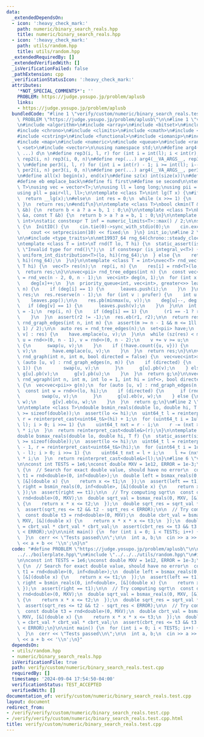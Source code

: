 ```yaml
---
data:
  _extendedDependsOn:
  - icon: ':heavy_check_mark:'
    path: numeric/binary_search_reals.hpp
    title: numeric/binary_search_reals.hpp
  - icon: ':heavy_check_mark:'
    path: utils/random.hpp
    title: utils/random.hpp
  _extendedRequiredBy: []
  _extendedVerifiedWith: []
  _isVerificationFailed: false
  _pathExtension: cpp
  _verificationStatusIcon: ':heavy_check_mark:'
  attributes:
    '*NOT_SPECIAL_COMMENTS*': ''
    PROBLEM: https://judge.yosupo.jp/problem/aplusb
    links:
    - https://judge.yosupo.jp/problem/aplusb
  bundledCode: "#line 1 \"verify/custom/numeric/binary_search_reals.test.cpp\"\n#define\
    \ PROBLEM \"https://judge.yosupo.jp/problem/aplusb\"\n\n#line 1 \"verify/boilerplate.hpp\"\
    \n#include <algorithm>\n#include <array>\n#include <bitset>\n#include <cassert>\n\
    #include <chrono>\n#include <climits>\n#include <cmath>\n#include <cstdint>\n\
    #include <cstring>\n#include <functional>\n#include <iomanip>\n#include <iostream>\n\
    #include <map>\n#include <numeric>\n#include <queue>\n#include <random>\n#include\
    \ <set>\n#include <vector>\n\nusing namespace std;\n\n#define arg4(a, b, c, d,\
    \ ...) d\n \n#define rep3(i, l, r) for (int i = int(l); i < int(r); i++)\n#define\
    \ rep2(i, n) rep3(i, 0, n)\n#define rep(...) arg4(__VA_ARGS__, rep3, rep2) (__VA_ARGS__)\n\
    \ \n#define per3(i, l, r) for (int i = int(r) - 1; i >= int(l); i--)\n#define\
    \ per2(i, n) per3(i, 0, n)\n#define per(...) arg4(__VA_ARGS__, per3, per2) (__VA_ARGS__)\n\
    \n#define all(x) begin(x), end(x)\n#define sz(x) int(size(x))\n#define pb push_back\n\
    #define eb emplace_back\n#define fi first\n#define se second\n\ntemplate <class\
    \ T>\nusing vec = vector<T>;\n\nusing ll = long long;\nusing pii = pair<int, int>;\n\
    using pll = pair<ll, ll>;\n\ntemplate <class T>\nint lg(T x) {\n#if __has_builtin(__lg)\n\
    \  return __lg(x);\n#else\n  int res = 0;\n  while (x >>= 1) {\n    res++;\n \
    \ }\n  return res;\n#endif\n}\n\ntemplate <class T>\nbool ckmin(T &a, const T\
    \ &b) {\n  return b < a ? a = b, 1 : 0;\n}\n\ntemplate <class T>\nbool ckmax(T\
    \ &a, const T &b) {\n  return b > a ? a = b, 1 : 0;\n}\n\ntemplate <class T =\
    \ int>\nstatic constexpr T inf = numeric_limits<T>::max() / 2;\n\nstruct InitIO\
    \ {\n  InitIO() {\n    cin.tie(0)->sync_with_stdio(0);\n    cin.exceptions(cin.failbit);\n\
    \    cout << setprecision(10) << fixed;\n  }\n} init_io;\n#line 2 \"utils/random.hpp\"\
    \n\n#include <type_traits>\n\nmt19937_64 rng_64(chrono::steady_clock::now().time_since_epoch().count());\n\
    \ntemplate <class T = int>\nT rnd(T lo, T hi) {\n  static_assert(is_arithmetic_v<T>,\
    \ \"Invalid type for rnd()\");\n  if constexpr (is_integral_v<T>) {\n    return\
    \ uniform_int_distribution<T>(lo, hi)(rng_64);\n  } else {\n    return uniform_real_distribution<T>(lo,\
    \ hi)(rng_64);\n  }\n}\n\ntemplate <class T = int>\nvec<T> rnd_vec(int n, T lo,\
    \ T hi) {\n  vec<T> res(n);\n  rep(i, n) {\n    res[i] = rnd<T>(lo, hi);\n  }\n\
    \  return res;\n}\n\nvec<pii> rnd_tree_edges(int n) {\n  const vec<int> prufer\
    \ = rnd_vec(n - 2, 0, n - 1);\n  vec<int> deg(n, 1);\n  for (int x : prufer) {\n\
    \    deg[x]++;\n  }\n  priority_queue<int, vec<int>, greater<>> leaves;\n  rep(i,\
    \ n) {\n    if (deg[i] == 1) {\n      leaves.push(i);\n    }\n  }\n\n  vec<pii>\
    \ res;\n  res.reserve(n - 1);\n  for (int v : prufer) {\n    int u = leaves.top();\n\
    \    leaves.pop();\n\n    res.pb(minmax(u, v));\n    deg[u]--, deg[v]--;\n\n \
    \   if (deg[v] == 1) {\n      leaves.push(v);\n    }\n  }\n\n  int r1 = -1, r2\
    \ = -1;\n  rep(i, n) {\n    if (deg[i] == 1) {\n      (r1 == -1 ? r1 : r2) = i;\n\
    \    }\n  }\n  assert(r2 != -1);\n  res.eb(r1, r2);\n\n  return res;\n}\n\nvec<pii>\
    \ rnd_graph_edges(int n, int m) {\n  assert(m >= n - 1 && m <= 1ll * n * (n -\
    \ 1) / 2);\n\n  auto res = rnd_tree_edges(n);\n  set<pii> have;\n  for (auto [u,\
    \ v] : res) {\n    have.emplace(u, v);\n  }\n\n  while (sz(res) < m) {\n    int\
    \ u = rnd<>(0, n - 1), v = rnd<>(0, n - 2);\n    v += v >= u;\n    if (u > v)\
    \ {\n      swap(u, v);\n    }\n    if (!have.count({u, v})) {\n      res.eb(u,\
    \ v);\n      have.emplace(u, v);\n    }\n  }\n  return res;\n}\n\nvec<vec<int>>\
    \ rnd_graph(int n, int m, bool directed = false) {\n  vec<vec<int>> g(n);\n  for\
    \ (auto [u, v] : rnd_graph_edges(n, m)) {\n    if (directed) {\n      if (rnd<>(0,\
    \ 1)) {\n        swap(u, v);\n      }\n      g[u].pb(v);\n    } else {\n     \
    \ g[u].pb(v);\n      g[v].pb(u);\n    }\n  }\n  return g;\n}\n\nvec<vec<pii>>\
    \ rnd_wgraph(int n, int m, int lo = 1, int hi = inf<>, bool directed = false)\
    \ {\n  vec<vec<pii>> g(n);\n  for (auto [u, v] : rnd_graph_edges(n, m)) {\n  \
    \  const int w = rnd<>(lo, hi);\n    if (directed) {\n      if (rnd<>(0, 1)) {\n\
    \        swap(u, v);\n      }\n      g[u].eb(v, w);\n    } else {\n      g[u].eb(v,\
    \ w);\n      g[v].eb(u, w);\n    }\n  }\n  return g;\n}\n#line 2 \"numeric/binary_search_reals.hpp\"\
    \n\ntemplate <class T>\ndouble bsmin_reals(double lo, double hi, T f) {\n  static_assert(sizeof(uint64_t)\
    \ >= sizeof(double));\n  assert(lo <= hi);\n  uint64_t l = reinterpret_cast<uint64_t&>(lo),\
    \ r = reinterpret_cast<uint64_t&>(hi) + 1;\n  for (uint64_t i = 1ull << lg(r -\
    \ l); i > 0; i >>= 1) {\n    uint64_t nxt = r - i;\n    r -= (nxt >= l && f(reinterpret_cast<double&>(nxt)))\
    \ * i;\n  }\n  return reinterpret_cast<double&>(r);\n}\n\ntemplate <class T>\n\
    double bsmax_reals(double lo, double hi, T f) {\n  static_assert(sizeof(uint64_t)\
    \ >= sizeof(double));\n  assert(lo <= hi);\n  uint64_t l = reinterpret_cast<uint64_t&>(lo)\
    \ - 1, r = reinterpret_cast<uint64_t&>(hi);\n  for (uint64_t i = 1ull << lg(r\
    \ - l); i > 0; i >>= 1) {\n    uint64_t nxt = l + i;\n    l += (nxt <= r && f(reinterpret_cast<double&>(nxt)))\
    \ * i;\n  }\n  return reinterpret_cast<double&>(l);\n}\n#line 6 \"verify/custom/numeric/binary_search_reals.test.cpp\"\
    \n\nconst int TESTS = 1e6;\nconst double MXV = 1e12, ERROR = 1e-3;\n\nvoid test()\
    \ {\n  // Search for exact double value, should have no error\n  const double\
    \ t1 = rnd<double>(0, inf<double>);\n  double left = bsmax_reals(0, inf<double>,\
    \ [&](double x) {\n    return x <= t1;\n  });\n  assert(left == t1);\n  double\
    \ right = bsmin_reals(0, inf<double>, [&](double x) {\n    return x >= t1;\n \
    \ });\n  assert(right == t1);\n\n  // Try computing sqrt\n  const double t2 =\
    \ rnd<double>(0, MXV);\n  double sqrt_val = bsmax_reals(0, MXV, [&](double x)\
    \ {\n    return x * x <= t2;\n  });\n  double sqrt_res = sqrt_val * sqrt_val;\n\
    \  assert(sqrt_res <= t2 && t2 - sqrt_res < ERROR);\n\n  // Try computing cbrt\n\
    \  const double t3 = rnd<double>(0, MXV);\n  double cbrt_val = bsmax_reals(0,\
    \ MXV, [&](double x) {\n    return x * x * x <= t3;\n  });\n  double cbrt_res\
    \ = cbrt_val * cbrt_val * cbrt_val;\n  assert(cbrt_res <= t3 && t3 - cbrt_res\
    \ < ERROR);\n}\n\nint main() {\n  for (int i = 0; i < TESTS; i++) {\n    test();\n\
    \  }\n  cerr << \"Tests passed\\n\";\n\n  int a, b;\n  cin >> a >> b;\n  cout\
    \ << a + b << '\\n';\n}\n"
  code: "#define PROBLEM \"https://judge.yosupo.jp/problem/aplusb\"\n\n#include \"\
    ../../boilerplate.hpp\"\n#include \"../../../utils/random.hpp\"\n#include \"../../../numeric/binary_search_reals.hpp\"\
    \n\nconst int TESTS = 1e6;\nconst double MXV = 1e12, ERROR = 1e-3;\n\nvoid test()\
    \ {\n  // Search for exact double value, should have no error\n  const double\
    \ t1 = rnd<double>(0, inf<double>);\n  double left = bsmax_reals(0, inf<double>,\
    \ [&](double x) {\n    return x <= t1;\n  });\n  assert(left == t1);\n  double\
    \ right = bsmin_reals(0, inf<double>, [&](double x) {\n    return x >= t1;\n \
    \ });\n  assert(right == t1);\n\n  // Try computing sqrt\n  const double t2 =\
    \ rnd<double>(0, MXV);\n  double sqrt_val = bsmax_reals(0, MXV, [&](double x)\
    \ {\n    return x * x <= t2;\n  });\n  double sqrt_res = sqrt_val * sqrt_val;\n\
    \  assert(sqrt_res <= t2 && t2 - sqrt_res < ERROR);\n\n  // Try computing cbrt\n\
    \  const double t3 = rnd<double>(0, MXV);\n  double cbrt_val = bsmax_reals(0,\
    \ MXV, [&](double x) {\n    return x * x * x <= t3;\n  });\n  double cbrt_res\
    \ = cbrt_val * cbrt_val * cbrt_val;\n  assert(cbrt_res <= t3 && t3 - cbrt_res\
    \ < ERROR);\n}\n\nint main() {\n  for (int i = 0; i < TESTS; i++) {\n    test();\n\
    \  }\n  cerr << \"Tests passed\\n\";\n\n  int a, b;\n  cin >> a >> b;\n  cout\
    \ << a + b << '\\n';\n}"
  dependsOn:
  - utils/random.hpp
  - numeric/binary_search_reals.hpp
  isVerificationFile: true
  path: verify/custom/numeric/binary_search_reals.test.cpp
  requiredBy: []
  timestamp: '2024-09-04 17:54:50-04:00'
  verificationStatus: TEST_ACCEPTED
  verifiedWith: []
documentation_of: verify/custom/numeric/binary_search_reals.test.cpp
layout: document
redirect_from:
- /verify/verify/custom/numeric/binary_search_reals.test.cpp
- /verify/verify/custom/numeric/binary_search_reals.test.cpp.html
title: verify/custom/numeric/binary_search_reals.test.cpp
---
```

